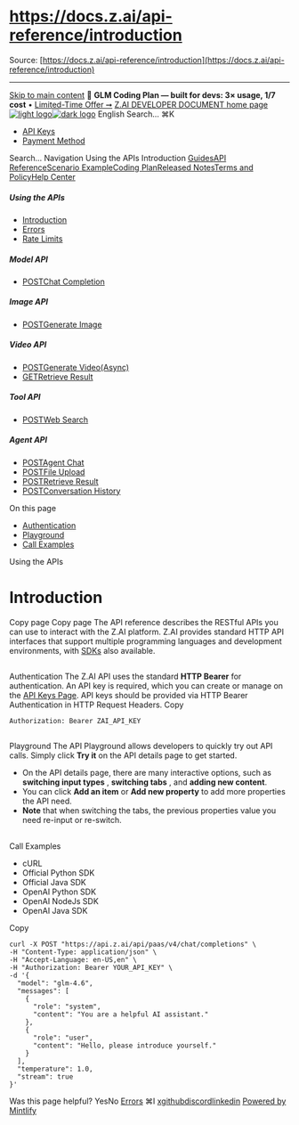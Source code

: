 # https://docs.z.ai/api-reference/introduction

Source: [https://docs.z.ai/api-reference/introduction](https://docs.z.ai/api-reference/introduction)

---

[Skip to main content](https://docs.z.ai/api-reference/introduction#content-area)
🚀 **GLM Coding Plan — built for devs: 3× usage, 1/7 cost** • [Limited-Time Offer ➞](https://z.ai/subscribe?utm_campaign=Platform_Ops&_channel_track_key=DaprgHIc)
[Z.AI DEVELOPER DOCUMENT home page![light logo](https://mintcdn.com/zhipu-32152247/B_E8wI-eiNa1QlPV/logo/dark.svg?fit=max&auto=format&n=B_E8wI-eiNa1QlPV&q=85&s=75deefa9dea5bdbc84d4da68885c267f)![dark logo](https://mintcdn.com/zhipu-32152247/B_E8wI-eiNa1QlPV/logo/light.svg?fit=max&auto=format&n=B_E8wI-eiNa1QlPV&q=85&s=c1ecf1af358fa8eeab8c06052337f8f6)](https://z.ai/model-api)
English
Search...
⌘K
  * [API Keys](https://z.ai/manage-apikey/apikey-list)
  * [Payment Method](https://z.ai/manage-apikey/billing)


Search...
Navigation
Using the APIs
Introduction
[Guides](https://docs.z.ai/guides/overview/quick-start)[API Reference](https://docs.z.ai/api-reference/introduction)[Scenario Example](https://docs.z.ai/scenario-example/develop-tools/claude)[Coding Plan](https://docs.z.ai/devpack/overview)[Released Notes](https://docs.z.ai/release-notes/new-released)[Terms and Policy](https://docs.z.ai/legal-agreement/privacy-policy)[Help Center](https://docs.z.ai/help/faq)
##### Using the APIs
  * [Introduction](https://docs.z.ai/api-reference/introduction)
  * [Errors](https://docs.z.ai/api-reference/api-code)
  * [Rate Limits](https://z.ai/manage-apikey/rate-limits)


##### Model API
  * [POSTChat Completion](https://docs.z.ai/api-reference/llm/chat-completion)


##### Image API
  * [POSTGenerate Image](https://docs.z.ai/api-reference/image/generate-image)


##### Video API
  * [POSTGenerate Video(Async)](https://docs.z.ai/api-reference/video/generate-video)
  * [GETRetrieve Result](https://docs.z.ai/api-reference/video/get-video-status)


##### Tool API
  * [POSTWeb Search](https://docs.z.ai/api-reference/tools/web-search)


##### Agent API
  * [POSTAgent Chat](https://docs.z.ai/api-reference/agents/agent)
  * [POSTFile Upload](https://docs.z.ai/api-reference/agents/file-upload)
  * [POSTRetrieve Result](https://docs.z.ai/api-reference/agents/get-async-result)
  * [POSTConversation History](https://docs.z.ai/api-reference/agents/agent-conversation)


On this page
  * [Authentication](https://docs.z.ai/api-reference/introduction#authentication)
  * [Playground](https://docs.z.ai/api-reference/introduction#playground)
  * [Call Examples](https://docs.z.ai/api-reference/introduction#call-examples)


Using the APIs
# Introduction
Copy page
Copy page
The API reference describes the RESTful APIs you can use to interact with the Z.AI platform.
Z.AI provides standard HTTP API interfaces that support multiple programming languages and development environments, with [SDKs](https://docs.z.ai/guides/develop/python/introduction) also available.
##
[​](https://docs.z.ai/api-reference/introduction#authentication)
Authentication
The Z.AI API uses the standard **HTTP Bearer** for authentication. An API key is required, which you can create or manage on the [API Keys Page](https://z.ai/manage-apikey/apikey-list). API keys should be provided via HTTP Bearer Authentication in HTTP Request Headers.
Copy
```
Authorization: Bearer ZAI_API_KEY

```

##
[​](https://docs.z.ai/api-reference/introduction#playground)
Playground
The API Playground allows developers to quickly try out API calls. Simply click **Try it** on the API details page to get started.
  * On the API details page, there are many interactive options, such as **switching input types** , **switching tabs** , and **adding new content**.
  * You can click **Add an item** or **Add new property** to add more properties the API need.
  * **Note** that when switching the tabs, the previous properties value you need re-input or re-switch.


##
[​](https://docs.z.ai/api-reference/introduction#call-examples)
Call Examples
  * cURL
  * Official Python SDK
  * Official Java SDK
  * OpenAI Python SDK
  * OpenAI NodeJs SDK
  * OpenAI Java SDK


Copy
```
curl -X POST "https://api.z.ai/api/paas/v4/chat/completions" \
-H "Content-Type: application/json" \
-H "Accept-Language: en-US,en" \
-H "Authorization: Bearer YOUR_API_KEY" \
-d '{
  "model": "glm-4.6",
  "messages": [
    {
      "role": "system",
      "content": "You are a helpful AI assistant."
    },
    {
      "role": "user",
      "content": "Hello, please introduce yourself."
    }
  ],
  "temperature": 1.0,
  "stream": true
}'

```

Was this page helpful?
YesNo
[Errors](https://docs.z.ai/api-reference/api-code)
⌘I
[x](https://x.com/Zai_org)[github](https://github.com/zai-org)[discord](https://discord.gg/QR7SARHRxK)[linkedin](https://www.linkedin.com/company/zdotai/)
[Powered by Mintlify](https://mintlify.com?utm_campaign=poweredBy&utm_medium=referral&utm_source=zhipu-32152247)
